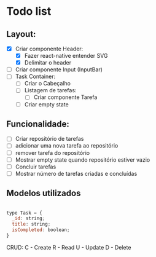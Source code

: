 # Todo list

## Layout:
- [x] Criar componente Header:
  - [x] Fazer react-native entender SVG
  - [x] Delimitar o header 
- [ ] Criar componente Input (InputBar)
- [ ] Task Container:
  - [ ] Criar o Cabeçalho
  - [ ] Listagem de tarefas:
    - [ ]  Criar componente Tarefa
  - [ ] Criar empty state

## Funcionalidade:
  - [ ] Criar repositório de tarefas
  - [ ] adicionar uma nova tarefa ao repositório
  - [ ] remover tarefa do repositório
  - [ ] Mostrar empty state quando repositório estiver vazio
  - [ ] Concluir tarefas
  - [ ] Mostrar número de tarefas criadas e concluídas

## Modelos utilizados

```javascript

type Task = {
  _id: string;
  title: string;
  isCompleted: boolean;
}

```

CRUD:
C - Create
R - Read
U - Update
D - Delete